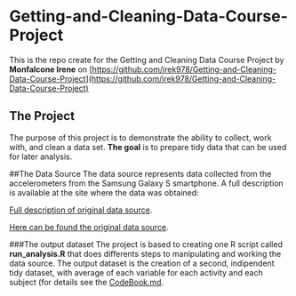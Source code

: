 # Getting-and-Cleaning-Data-Course-Project
This is the repo create for the Getting and Cleaning Data Course Project by **Monfalcone Irene** on [https://github.com/irek978/Getting-and-Cleaning-Data-Course-Project](https://github.com/irek978/Getting-and-Cleaning-Data-Course-Project)

## The Project
The purpose of this project is to demonstrate the ability to collect, work with, and clean a data set. **The goal** is to prepare tidy data that can be used for later analysis.

##The Data Source
The data source represents data collected from the accelerometers from the Samsung Galaxy S smartphone. A full description is available at the site where the data was obtained:

[Full description of original data source](http://archive.ics.uci.edu/ml/datasets/Human+Activity+Recognition+Using+Smartphones).

[Here can be found the original data source](https://d396qusza40orc.cloudfront.net/getdata%2Fprojectfiles%2FUCI%20HAR%20Dataset.zip).

###The output dataset
The project is based to creating one R script called **run_analysis.R** that does differents steps to manipulating and working the data source. The output dataset is the creation of a second, indipendent tidy dataset, with average of each variable for each activity and each subject (for details see the [CodeBook.md](https://github.com/irek978/Getting-and-Cleaning-Data-Course-Project/blob/master/CodeBook.md).